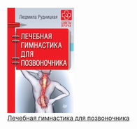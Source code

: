 ![](Лечебная%20гимнастика%20для%20позвоночника.jpg)  
[Лечебная гимнастика для позвоночника](Лечебная%20гимнастика%20для%20позвоночника.md)
